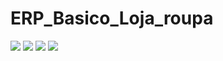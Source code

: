 # ERP_Basico_Loja_roupa

<div align-"center">
    <img src = "https://github.com/ThiagoMdO/ERP_Basico_Loja_roupa/assets/128644651/9091ad6e-7c48-488d-a0f2-2bc737ddf2d0" style="margin-top='30px'">
    <img src = "https://github.com/ThiagoMdO/ERP_Basico_Loja_roupa/assets/128644651/10d50864-05a4-4461-b5e9-192e56abf948" style="margin-top='30px'">
    <img src = "https://github.com/ThiagoMdO/ERP_Basico_Loja_roupa/assets/128644651/20a4277d-097e-46dd-9cd5-78ad2b12c436" style="margin-top='30px'">
    <img src = "https://github.com/ThiagoMdO/ERP_Basico_Loja_roupa/assets/128644651/c378b474-6318-4481-a728-3ecf0d0322fe" style="margin-top='30px'">
</div>
